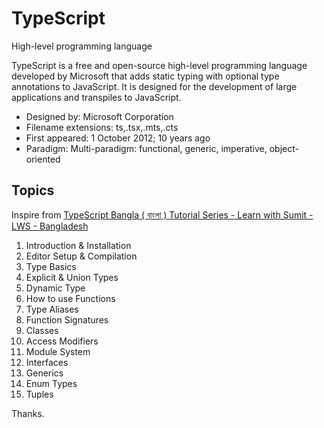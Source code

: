 # TypeScript

High-level programming language

TypeScript is a free and open-source high-level programming language developed by Microsoft that adds static typing with optional type annotations to JavaScript. It is designed for the development of large applications and transpiles to JavaScript.

- Designed by: Microsoft Corporation
- Filename extensions: ts,.tsx,.mts,.cts
- First appeared: 1 October 2012; 10 years ago
- Paradigm: Multi-paradigm: functional, generic, imperative, object-oriented

## Topics

Inspire from [TypeScript Bangla ( বাংলা ) Tutorial Series - Learn with Sumit - LWS - Bangladesh](https://www.youtube.com/playlist?list=PLHiZ4m8vCp9PgOOjdyNpc6AoBmKNrp_u3)

1. Introduction & Installation
2. Editor Setup & Compilation
3. Type Basics
4. Explicit & Union Types
5. Dynamic Type
6. How to use Functions
7. Type Aliases
8. Function Signatures
9. Classes
10. Access Modifiers
11. Module System
12. Interfaces
13. Generics
14. Enum Types
15. Tuples

Thanks.
